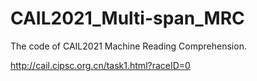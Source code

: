 # CAIL2021_Multi-span_MRC
The code of CAIL2021 Machine Reading Comprehension.

http://cail.cipsc.org.cn/task1.html?raceID=0
